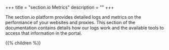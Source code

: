 +++
title = "section.io Metrics"
description = ""
+++

The section.io platform provides detailed logs and metrics on the performance of your websites and proxies. This section of the documentation contains details how our logs work and the available tools to access that information in the portal.

{{% children %}}
